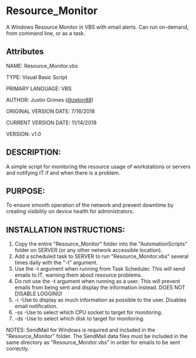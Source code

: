 # Resource_Monitor
A Windows Resource Monitor in VBS with email alerts. Can run on-demand, from command line, or as a task.

## Attributes
NAME: Resource_Monitor.vbs

TYPE: Visual Basic Script

PRIMARY LANGUAGE: VBS

AUTHOR: Justin Grimes ([@zelon88](https://github.com/zelon88))

ORIGINAL VERSION DATE: 7/16/2018

CURRENT VERSION DATE: 11/14/2018

VERSION: v1.0


## DESCRIPTION: 
A simple script for monitoring the resource usage of workstations or servers and notifying IT if and when there is a problem.


## PURPOSE: 
To ensure smooth operation of the network and prevent downtime by creating visibility on device health for administrators.


## INSTALLATION INSTRUCTIONS: 
1. Copy the entire "Resource_Monitor" folder into the "AutomationScripts" folder on SERVER (or any other network accessible location).
2. Add a scheduled task to SERVER to run "Resource_Monitor.vbs" several times daily with the "-t" argument.
3. Use the -t argument when running from Task Scheduler. This will send emails to IT, warning them about resource problems.
4. Do not use the -t argument when running as a user. This will prevent emails from being sent and display the information instead. DOES NOT DISABLE LOGGING!
5. -i  -Use to display as much information as possible to the user. Disables email notification.
6. -ss  -Use to select which CPU socket to target for monitoring.
7. -ds  -Use to select which disk to target for monitoring.

NOTES: SendMail for Windows is required and included in the "Resource_Monitor" folder. The SendMail data files must be included in the same directory as "Resource_Monitor.vbs" in order for emails to be sent correctly.
